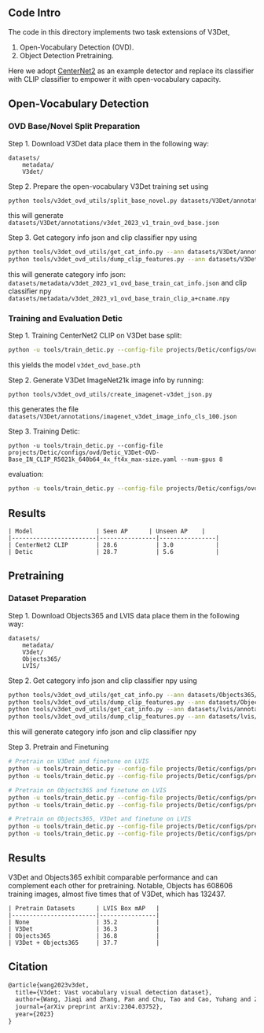 ## Code Intro
The code in this directory implements two task extensions of V3Det, 
1. Open-Vocabulary Detection (OVD). 
2. Object Detection Pretraining. 

Here we adopt [CenterNet2](https://github.com/facebookresearch/Detic) as an example detector and replace its classifier with CLIP classifier to empower it with open-vocabulary capacity.

## Open-Vocabulary Detection
### OVD Base/Novel Split Preparation
Step 1. Download V3Det data place them in the following way:
```
datasets/
    metadata/
    V3det/
```

Step 2. Prepare the open-vocabulary V3Det training set using
````bash
python tools/v3det_ovd_utils/split_base_novel.py datasets/V3Det/annotations/v3det_2023_v1_train.json
````
this will generate `datasets/V3Det/annotations/v3det_2023_v1_train_ovd_base.json`

Step 3. Get category info json and clip classifier npy using
```bash
python tools/v3det_ovd_utils/get_cat_info.py --ann datasets/V3Det/annotations/v3det_2023_v1_ovd_base_train.json
python tools/v3det_ovd_utils/dump_clip_features.py --ann datasets/V3Det/annotations/v3det_2023_v1_ovd_base_train.json
```
this will generate category info json: `datasets/metadata/v3det_2023_v1_ovd_base_train_cat_info.json` and clip classifier npy `datasets/metadata/v3det_2023_v1_ovd_base_train_clip_a+cname.npy`

### Training and Evaluation Detic
Step 1. Training CenterNet2 CLIP on V3Det base split:
````bash
python -u tools/train_detic.py --config-file projects/Detic/configs/ovd/BoxSup-C2_V3Det-OVD-Base_CLIP_R5021k_640b64_4x.yaml --num-gpus 8
````
this yields the model `v3det_ovd_base.pth`

Step 2. Generate V3Det ImageNet21k image info by running:
```
python tools/v3det_ovd_utils/create_imagenet-v3det_json.py
```
this generates the file `datasets/V3Det/annotations/imagenet_v3det_image_info_cls_100.json`

Step 3. Training Detic:
```
python -u tools/train_detic.py --config-file projects/Detic/configs/ovd/Detic_V3Det-OVD-Base_IN_CLIP_R5021k_640b64_4x_ft4x_max-size.yaml --num-gpus 8
```

evaluation:
````bash
python -u tools/train_detic.py --config-file projects/Detic/configs/ovd/Detic_V3Det-OVD-Base_IN_CLIP_R5021k_640b64_4x_ft4x_max-size.yaml --num-gpus 8 --eval-only MODEL.WEIGHTS [model_path]
````

## Results 

    | Model                  | Seen AP      | Unseen AP    |
    |------------------------|----------------|----------------|
    | CenterNet2 CLIP        | 28.6           | 3.0            |
    | Detic                  | 28.7           | 5.6            |


## Pretraining

### Dataset Preparation
Step 1. Download Objects365 and LVIS data place them in the following way:
```
datasets/
    metadata/
    V3det/
    Objects365/
    LVIS/
```

Step 2. Get category info json and clip classifier npy using
```bash
python tools/v3det_ovd_utils/get_cat_info.py --ann datasets/Objects365/objects365_train.json
python tools/v3det_ovd_utils/dump_clip_features.py --ann datasets/Objects365/objects365_train.json
python tools/v3det_ovd_utils/get_cat_info.py --ann datasets/lvis/annotations/lvis_v1_train.json
python tools/v3det_ovd_utils/dump_clip_features.py --ann datasets/lvis/annotations/lvis_v1_train.json
```
this will generate category info json and clip classifier npy

Step 3. Pretrain and Finetuning
```bash
# Pretrain on V3Det and finetune on LVIS
python -u tools/train_detic.py --config-file projects/Detic/configs/pretrain/BoxSup-C2_V3Det_CLIP_R5021k_640b64_4x.py --num-gpus 8
python -u tools/train_detic.py --config-file projects/Detic/configs/pretrain/BoxSup-C2_V3Det_LVIS_CLIP_R5021k_640b64_4x.py --num-gpus 8 MODEL.WEIGHTS [checkpoint_of_above]
```

```bash
# Pretrain on Objects365 and finetune on LVIS
python -u tools/train_detic.py --config-file projects/Detic/configs/pretrain/BoxSup-C2_Obj365_CLIP_R5021k_640b64_4x.py --num-gpus 8
python -u tools/train_detic.py --config-file projects/Detic/configs/pretrain/BoxSup-C2_Obj365_LVIS_CLIP_R5021k_640b64_4x.py --num-gpus 8 MODEL.WEIGHTS [checkpoint_of_above]
```

```bash
# Pretrain on Objects365, V3Det and finetune on LVIS
python -u tools/train_detic.py --config-file projects/Detic/configs/pretrain/BoxSup-C2_Obj365_V3Det_CLIP_R5021k_640b64_4x.py --num-gpus 8
python -u tools/train_detic.py --config-file projects/Detic/configs/pretrain/BoxSup-C2_Obj365_V3Det_LVIS_CLIP_R5021k_640b64_4x.py --num-gpus 8 MODEL.WEIGHTS [checkpoint_of_above]
```

## Results 
V3Det and Objects365 exhibit comparable performance and can complement each other for pretraining. Notable, Objects has 608606 training images, almost five times that of V3Det, which has 132437.

    | Pretrain Datasets      | LVIS Box mAP   |
    |------------------------|----------------|
    | None                   | 35.2           |
    | V3Det                  | 36.3           |
    | Objects365             | 36.8           |
    | V3Det + Objects365     | 37.7           |


## Citation

```latex
@article{wang2023v3det,
  title={V3det: Vast vocabulary visual detection dataset},
  author={Wang, Jiaqi and Zhang, Pan and Chu, Tao and Cao, Yuhang and Zhou, Yujie and Wu, Tong and Wang, Bin and He, Conghui and Lin, Dahua},
  journal={arXiv preprint arXiv:2304.03752},
  year={2023}
}
```